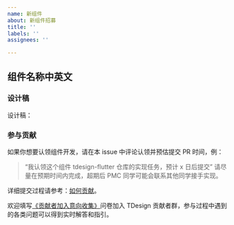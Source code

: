 ```yaml
---
name: 新组件
about: 新组件招募
title: ''
labels: ''
assignees: ''

---
```


<!--
参考样例：
issue label 需要设置为 help wanted，发起招募
-->
## 组件名称中英文

<!--
### 交互稿

<!--
需要给到 CoDesign 分享地址，不需要登录访问
-->
<!--
交互稿：
-->

### 设计稿

设计稿：


### 参与贡献

如果你想要认领组件开发，请在本 issue 中评论认领并预估提交 PR 时间，例：

> “我认领这个组件 tdesign-flutter 仓库的实现任务，预计 x 日后提交”
请尽量在预期时间内完成，超期后 PMC 同学可能会联系其他同学接手实现。

详细提交过程请参考：[如何贡献](https://github.com/TDesignOteam/tdesign-flutter)。

欢迎填写[《贡献者加入意向收集》](https://wj.qq.com/s2/9772260/7cbe/)问卷加入 TDesign 贡献者群，参与过程中遇到的各类问题可以得到实时解答和指引。
